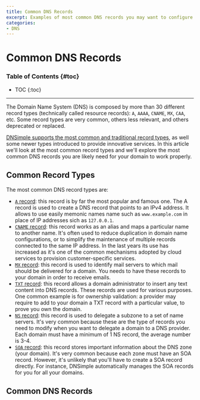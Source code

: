 ```yaml
---
title: Common DNS Records
excerpt: Examples of most common DNS records you may want to configure for your domain.
categories:
- DNS
---
```


# Common DNS Records

### Table of Contents {#toc}

* TOC
{:toc}

---

The Domain Name System (DNS) is composed by more than 30 different record types (technically called resource records): `A`, `AAAA`, `CNAME`, `MX`, `CAA`, etc. Some record types are very common, others less relevant, and others deprecated or replaced.

[DNSimple supports the most common and traditional record types](/articles/supported-dns-records), as well some newer types introduced to provide innovative services. In this article we'll look at the most common record types and we'll explore the most common DNS records you are likely need for your domain to work properly.


## Common Record Types

The most common DNS record types are:

- [`A` record](/articles/a-record): this record is by far the most popular and famous one. The A record is used to create a DNS record that points to an IPv4 address. It allows to use easily memonic names name such as `www.example.com` in place of IP addresses sich as `127.0.0.1`.
- [`CNAME` record](/articles/a-record): this record works as an alias and maps a particular name to another name. It's often used to reduce duplication in domain name configurations, or to simplify the maintenance of multiple records connected to the same IP address. In the last years its use has increased as it's one of the common mechanisms adopted by cloud services to provision customer-specific services.
- [`MX` record](/articles/mx-record): this record is used to identify mail servers to which mail should be delivered for a domain. You needs to have these records to your domain in order to receive emails.
- [`TXT` record](/articles/txt-record): this record allows a domain administrator to insert any text content into DNS records. These records are used for various purposes. One common example is for ownership validation: a provider may require to add to your domain a TXT record with a particular value, to prove you own the domain.
- [`NS` record](/articles/ns-record): this record is used to delegate a subzone to a set of name servers. It's very common because these are the type of records you need to modify when you want to delegate a domain to a DNS provider. Each domain must have a minimum of 1 NS record, the average number is 3-4.
- [`SOA` record](/articles/soa-record): this record stores important information about the DNS zone (your domain). It's very common because each zone must have an SOA record. However, it's unlikely that you'll have to create a SOA record directly. For instance, DNSimple automatically manages the SOA records for you for all your domains.


## Common DNS Records


